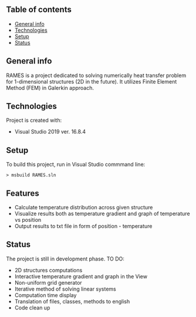 ## Table of contents
* [General info](#general-info)
* [Technologies](#technologies)
* [Setup](#setup)
* [Status](#status)

## General info
RAMES is a project dedicated to solving numerically heat transfer problem for 1-dimensional structures (2D in the future).
It utilizes Finite Element Method (FEM) in Galerkin approach.
	
## Technologies
Project is created with:
* Visual Studio 2019 ver. 16.8.4
	
## Setup
To build this project, run in Visual Studio commmand line:

```
> msbuild RAMES.sln
```

## Features
- Calculate temperature distribution across given structure
- Visualize results both as temperature gradient and graph of temperature vs position
- Output results to txt file in form of position - temperature

## Status
The project is still in development phase.
TO DO:
- 2D structures computations
- Interactive temperature gradient and graph in the View
- Non-uniform grid generator
- Iterative method of solving linear systems
- Computation time display
- Translation of files, classes, methods to english
- Code clean up
